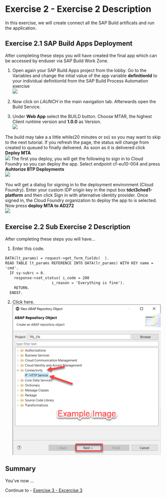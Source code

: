 # Exercise 2 - Exercise 2 Description

In this exercise, we will create connect all the SAP Build artificats and run the application.

## Exercise 2.1 SAP Build Apps Deployment

After completing these steps you will have created the final app which can be accessed by enduser via SAP Build Work Zone.

1. Open again your SAP Build Apps project from the lobby. Go to the Variables and change the intial value of the app variable **definitionId** to your individual definitionId from the SAP Build Process Automation exercise
<br>![](/exercises/ex2/images/11a-app-variable.jpg)

2.	Now click on *LAUNCH* in the main navigation tab. Afterwards open the Build Service.
3.	Under **Web App** select the BUILD button. Choose MTAR, the highest Client runtime version and **1.0.0** as Version.
<br>![](/exercises/ex2/images/11b-build.jpg)

The build may take a a little while(20 minutes or so) so you may want to skip to the next tutorial. If you refresh the page, the status will change from created to queued to finally delivered. 
As soon as it is delivered click **Deploy MTA**
<br>![](/exercises/ex2/images/11c-deploy-mtar.jpg)
The first you deploy, you will get the following to sign in to Cloud Foundry so you can deploy the app.
Select endpoint cf-eu10-004 and press **Auhtorize BTP Deployments**
<br>![](/exercises/ex2/images/11d-mta.jpg)

You will get a dialog for signing in to the deployment environment (Cloud Foundry).
Enter your custom IDP origin key in the input box **tdct3ched1-platform** and then click Sign in with alternative identity provider.
Once signed in, the Cloud Foundry organization to deploy the app to is selected. Now press **deploy MTA to AD272**
<br>![](/exercises/ex2/images/11e-deploy-to-ad272.jpg)


## Exercise 2.2 Sub Exercise 2 Description

After completing these steps you will have...

1.	Enter this code.
```abap
DATA(lt_params) = request->get_form_fields(  ).
READ TABLE lt_params REFERENCE INTO DATA(lr_params) WITH KEY name = 'cmd'.
  IF sy-subrc = 0.
    response->set_status( i_code = 200
                     i_reason = 'Everything is fine').
    RETURN.
  ENDIF.

```

2.	Click here.
<br>![](/exercises/ex2/images/02_02_0010.png)

## Summary

You've now ...

Continue to - [Exercise 3 - Excercise 3 ](../ex3/README.md)
